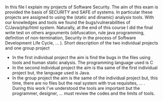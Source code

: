 In this file I explain my projects of Software Security.
The aim of this exam is provided the basis of SECURITY and SAFE of systems. In particular these projects are assigned to using
the (static and dinamic) analysis tools. With our knowledges and tools we found the bugs/vulnerabilities of C/Java/php/html system.
Naturally, at the end of this course I did the final write test on others argouments (obfuscation, rule java programming, 
definition of non-termination, Security in the process of Software Development Life Cycle, ... ).
Short description of the two individual projects and one group project

  - In the first individual project the aim is find the bugs in the files using tools and human static analysis. 
    The programming language used is C
  - In the second individual project the aim is tha same of the first individual project but, the language used is Java. 
  - In the group project the aim is the same of the individual project but, this time, there are no files but the real system with 
    true requisites, ... . 
During this work I've understood the tools are important but the programmer, designer, ... must review the codes and the limits of tools. 
